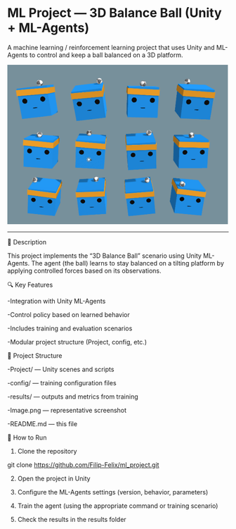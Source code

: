 # ML Project — 3D Balance Ball (Unity + ML-Agents)

A machine learning / reinforcement learning project that uses Unity and ML-Agents to control and keep a ball balanced on a 3D platform.

![Screenshoot](Image.png)

---

🧩 Description

This project implements the “3D Balance Ball” scenario using Unity ML-Agents.
The agent (the ball) learns to stay balanced on a tilting platform by applying controlled forces based on its observations.

🔍 Key Features

-Integration with Unity ML-Agents

-Control policy based on learned behavior

-Includes training and evaluation scenarios

-Modular project structure (Project, config, etc.)

📁 Project Structure

-Project/ — Unity scenes and scripts

-config/ — training configuration files

-results/ — outputs and metrics from training

-Image.png — representative screenshot

-README.md — this file

🚀 How to Run

1. Clone the repository

git clone https://github.com/Filip-Felix/ml_project.git


2. Open the project in Unity

3. Configure the ML-Agents settings (version, behavior, parameters)

4. Train the agent (using the appropriate command or training scenario)

5. Check the results in the results folder
